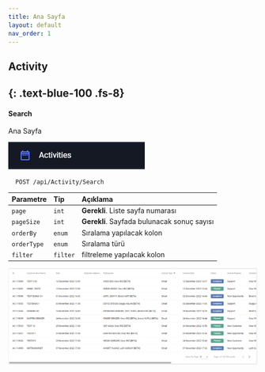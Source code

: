 ```yaml
---
title: Ana Sayfa
layout: default
nav_order: 1
---
```

## Activity
{: .text-blue-100 .fs-8}
---

#### Search

Ana Sayfa 

![ActivitySearch](/images/activitiy.png)

```http
  POST /api/Activity/Search
```

| Parametre | Tip     | Açıklama                |
| :-------- | :------- | :------------------------- |
| `page` | `int` | **Gerekli**. Liste sayfa numarası |
| `pageSize` | `int` | **Gerekli**. Sayfada bulunacak sonuç sayısı |
| `orderBy` | `enum` | Sıralama yapılacak kolon |
| `orderType` | `enum` | Sıralama türü |
| `filter` | `filter` |filtreleme yapılacak kolon|



![ActivityListView](/images/activityListView.png)



